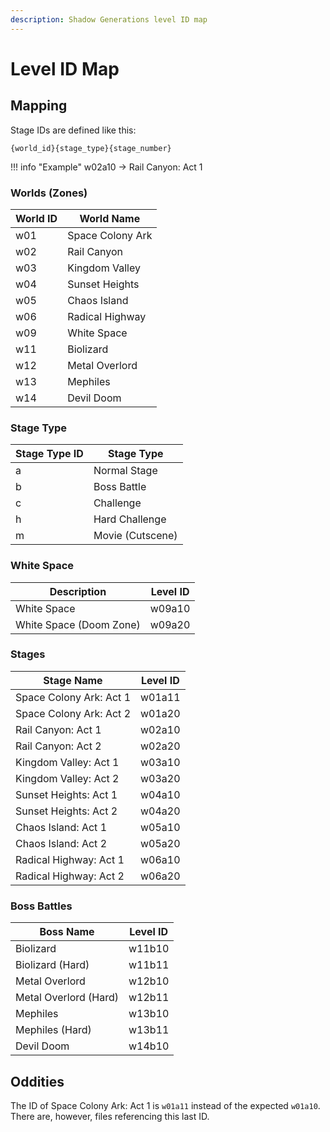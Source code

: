 ```yaml
---
description: Shadow Generations level ID map
---
```


# Level ID Map

## Mapping
Stage IDs are defined like this:
```
{world_id}{stage_type}{stage_number}
```
!!! info "Example"
    w02a10 -> Rail Canyon: Act 1

### Worlds (Zones)

World ID  | World Name
--------  | -----------
w01       | Space Colony Ark
w02       | Rail Canyon
w03       | Kingdom Valley
w04       | Sunset Heights
w05       | Chaos Island
w06       | Radical Highway
w09       | White Space
w11       | Biolizard
w12       | Metal Overlord
w13       | Mephiles
w14       | Devil Doom

### Stage Type

Stage Type ID | Stage Type
------------- | -----------
a             | Normal Stage
b             | Boss Battle
c             | Challenge
h             | Hard Challenge
m             | Movie (Cutscene)

### White Space
Description                     | Level ID
------------------------------- | -----------
White Space                     | w09a10
White Space (Doom Zone)         | w09a20

### Stages
Stage Name                      | Level ID
------------------------------- | -----------
Space Colony Ark: Act 1         | w01a11
Space Colony Ark: Act 2         | w01a20
Rail Canyon: Act 1              | w02a10
Rail Canyon: Act 2              | w02a20
Kingdom Valley: Act 1           | w03a10
Kingdom Valley: Act 2           | w03a20
Sunset Heights: Act 1           | w04a10
Sunset Heights: Act 2           | w04a20
Chaos Island: Act 1             | w05a10
Chaos Island: Act 2             | w05a20
Radical Highway: Act 1          | w06a10
Radical Highway: Act 2          | w06a20

### Boss Battles
Boss Name               | Level ID
----------------------- | -----------
Biolizard               | w11b10
Biolizard (Hard)        | w11b11
Metal Overlord          | w12b10
Metal Overlord (Hard)   | w12b11
Mephiles                | w13b10
Mephiles (Hard)         | w13b11
Devil Doom              | w14b10

## Oddities
The ID of Space Colony Ark: Act 1 is `w01a11` instead of the expected `w01a10`. There are, however, files referencing this last ID. 